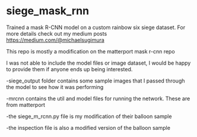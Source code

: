 # siege_mask_rnn

Trained a mask R-CNN model on a custom rainbow six siege dataset. For more details check out my medium posts https://medium.com/@michaelsugimura

This repo is mostly a modification on the matterport mask r-cnn repo 

I was not able to include the model files or image dataset, I would be happy to provide them if anyone ends up being interested. 


-siege_output folder contains some sample images that I passed through the model to see how it was performing

-mrcnn contains the util and model files for running the network. These are from matterport

-the siege_m_rcnn.py file is my modification of their balloon sample

-the inspection file is also a modified version of the balloon sample




